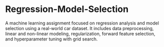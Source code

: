 # Regression-Model-Selection
A machine learning assignment focused on regression analysis and model selection using a real-world car dataset. It includes data preprocessing, linear and non-linear modeling, regularization, forward feature selection, and hyperparameter tuning with grid search.

